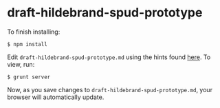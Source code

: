 # draft-hildebrand-spud-prototype

To finish installing:

    $ npm install

Edit `draft-hildebrand-spud-prototype.md` using the hints found
[here](https://github.com/cabo/kramdown-rfc2629).  To view, run:

    $ grunt server

Now, as you save changes to `draft-hildebrand-spud-prototype.md`, your browser will automatically
update.
